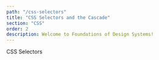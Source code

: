 ```yaml
---
path: "/css-selectors"
title: "CSS Selectors and the Cascade"
section: "CSS"
order: 2
description: Welcome to Foundations of Design Systems!
---
```


CSS Selectors

